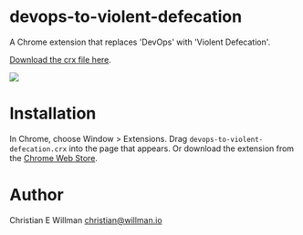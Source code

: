 # devops-to-violent-defecation

A Chrome extension that replaces 'DevOps' with 'Violent Defecation'.

[Download the crx file here](./devops-to-violent-defecation.crx?raw=true).

![](http://i.imgur.com/7iHz0GE.png)
# Installation
In Chrome, choose Window > Extensions. Drag `devops-to-violent-defecation.crx` into the
page that appears. Or download the extension from the [Chrome Web Store](https://chrome.google.com/webstore/category/apps).

# Author
Christian E Willman <christian@willman.io>
